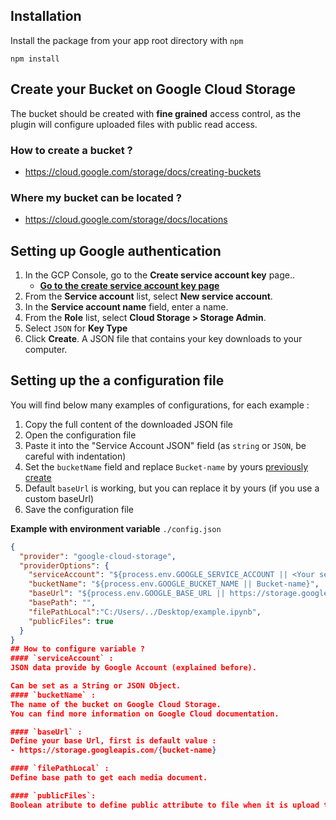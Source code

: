 ## Installation
Install the package from your app root directory
with `npm`
```
npm install 
```
## <a name="create-bucket"></a> Create your Bucket on Google Cloud Storage
The bucket should be created with **fine grained** access control, as the plugin will configure uploaded files with public read access.
### How to create a bucket ?
- https://cloud.google.com/storage/docs/creating-buckets

### Where my bucket can be located ?
- https://cloud.google.com/storage/docs/locations

## Setting up Google authentication
1. In the GCP Console, go to the **Create service account key** page.. 
    - **[Go to the create service account key page](https://console.cloud.google.com/apis/credentials/serviceaccountkey)**
2. From the **Service account** list, select **New service account**.
3. In the **Service account name** field, enter a name.
4. From the **Role** list, select **Cloud Storage > Storage Admin**.
5. Select `JSON` for **Key Type**
6. Click **Create**. A JSON file that contains your key downloads to your computer.

## Setting up the a configuration file

You will find below many examples of configurations, for each example :
1. Copy the full content of the downloaded JSON file
2. Open the configuration file 
3. Paste it into the "Service Account JSON" field (as `string` or `JSON`, be careful with indentation)
4. Set the `bucketName` field and replace `Bucket-name` by yours [previously create](#create-bucket)
5. Default `baseUrl` is working, but you can replace it by yours (if you use a custom baseUrl)
6. Save the configuration file

**Example with environment variable**
`./config.json`
```json
{
  "provider": "google-cloud-storage",
  "providerOptions": {
    "serviceAccount": "${process.env.GOOGLE_SERVICE_ACCOUNT || <Your serviceAccount JSON object/string here>}",
    "bucketName": "${process.env.GOOGLE_BUCKET_NAME || Bucket-name}",
    "baseUrl": "${process.env.GOOGLE_BASE_URL || https://storage.googleapis.com/{bucket-name}}",
    "basePath": "",
    "filePathLocal":"C:/Users/../Desktop/example.ipynb",
    "publicFiles": true
  }
}
## How to configure variable ?
#### `serviceAccount` :
JSON data provide by Google Account (explained before).

Can be set as a String or JSON Object.
#### `bucketName` :
The name of the bucket on Google Cloud Storage.
You can find more information on Google Cloud documentation.

#### `baseUrl` :
Define your base Url, first is default value :
- https://storage.googleapis.com/{bucket-name}

#### `filePathLocal` :
Define base path to get each media document.

#### `publicFiles`:
Boolean atribute to define public attribute to file when it is upload to storage.

